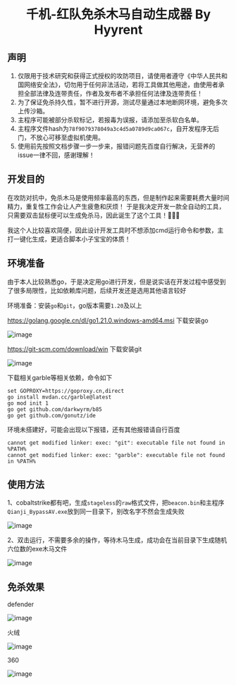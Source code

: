 
<h1 align="center">千机-红队免杀木马自动生成器 By Hyyrent</h1>

## 声明

1. 仅限用于技术研究和获得正式授权的攻防项目，请使用者遵守《中华人民共和国网络安全法》，切勿用于任何非法活动，若将工具做其他用途，由使用者承担全部法律及连带责任，作者及发布者不承担任何法律及连带责任！
2. 为了保证免杀持久性，暂不进行开源，测试尽量通过本地断网环境，避免多次上传沙箱。
3. 主程序可能被部分杀软标记，若报毒为误报，请添加至杀软白名单。
4. 主程序文件hash为`78f9079378049a3c4d5a0789d9ca067c`，自开发程序无后门，不放心可移至虚拟机使用。
5. 使用前先按照文档步骤一步一步来，报错问题先百度自行解决，无营养的issue一律不回，感谢理解！

## 开发目的

在攻防对抗中，免杀木马是使用频率最高的东西，但是制作起来需要耗费大量时间精力，重复性工作会让人产生疲惫和厌烦！
于是我决定开发一款全自动的工具，只需要双击鼠标便可以生成免杀马，因此诞生了这个工具！🤡🤡🤡

我这个人比较喜欢简便，因此设计开发工具时不想添加cmd运行命令和参数，主打一键化生成，更适合脚本小子宝宝的体质！

## 环境准备

由于本人比较熟悉go，于是决定用go进行开发，但是说实话在开发过程中感受到了很多局限性，比如依赖库问题，后续开发还是选用其他语言较好

环境准备：安装`go`和`git`，go版本需要`1.20`及以上

https://golang.google.cn/dl/go1.21.0.windows-amd64.msi 下载安装go

![image](https://github.com/Pizz33/Qianji/assets/88339946/4643a8ea-0eb3-47a5-834a-4cf4538e9c04)


 https://git-scm.com/download/win  下载安装git

![image](https://github.com/Pizz33/Qianji/assets/88339946/9a049473-cb1a-4005-9521-4576d745d392)


下载相关garble等相关依赖，命令如下

```
set GOPROXY=https://goproxy.cn,direct
go install mvdan.cc/garble@latest
go mod init 1
go get github.com/darkwyrm/b85
go get github.com/gonutz/ide
```

环境未搭建好，可能会出现以下报错，还有其他报错请自行百度

```
cannot get modified linker: exec: "git": executable file not found in %PATH%
cannot get modified linker: exec: "garble": executable file not found in %PATH%
```

## 使用方法


1、cobaltstrike都有吧，生成`stageless`的`raw`格式文件，把`beacon.bin`和主程序`Qianji_BypassAV.exe`放到同一目录下，别改名字不然会生成失败

![image](https://github.com/Pizz33/Qianji/assets/88339946/26436df3-f8b4-4dc1-89af-1ac3e7f07e45)


2、双击运行，不需要多余的操作，等待木马生成，成功会在当前目录下生成随机六位数的exe木马文件

![image](https://github.com/Pizz33/Qianji/assets/88339946/dc004f1c-2b62-470d-9a32-1fc8f4d360ad)


## 免杀效果

defender

![image](https://github.com/Pizz33/Qianji/assets/88339946/a50fbf65-7aa3-4fcb-b48e-f84ac96e8395)


火绒

![image](https://github.com/Pizz33/Qianji/assets/88339946/aba329c1-1573-45a7-992c-c6072f8a74dc)


360

![image](https://github.com/Pizz33/Qianji/assets/88339946/5b71193c-b2b0-4adb-9883-beac56cae7f3)

